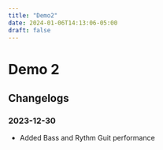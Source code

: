 ```yaml
---
title: "Demo2"
date: 2024-01-06T14:13:06-05:00
draft: false
---
```


# Demo 2

## Changelogs

### 2023-12-30

- Added Bass and Rythm Guit performance